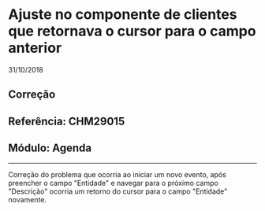 # Ajuste no componente de clientes que retornava o cursor para o campo anterior
31/10/2018
## Correção
## Referência: CHM29015
## Módulo: Agenda
***

Correção do problema que ocorria ao iniciar um novo evento, após preencher o campo "Entidade" e navegar para o próximo campo "Descrição" ocorria um retorno do cursor para o campo "Entidade" novamente.